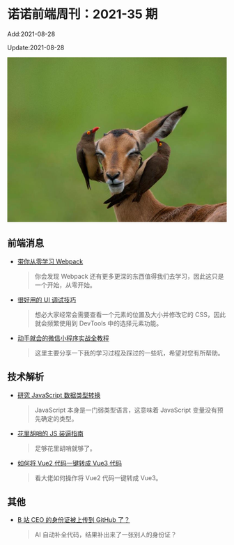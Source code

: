 <!--
 * @Description: weekly-35
 * @Author: zoeblow
 * @Email: wangfuyuan@nnuo.com
 * @Date: 2021-5-27 17:20:35
 * @LastEditors: wangfuyuan
 * @LastEditTime: 2021-08-28 16:51:48
 * @FilePath: \nuofe-weekly\2021\weekly-35.md
 -->

# 诺诺前端周刊：2021-35 期

Add:2021-08-28

Update:2021-08-28

![202135](../images/2021/202135.jpg)

## 前端消息

- [带你从零学习 Webpack](https://juejin.cn/post/6994346951739179039)

  > 你会发现 Webpack 还有更多更深的东西值得我们去学习，因此这只是一个开始，从零开始。

- [很好用的 UI 调试技巧](https://mp.weixin.qq.com/s/zsUAkjAZ7I4eplED2ZpbKg)

  > 想必大家经常会需要查看一个元素的位置及大小并修改它的 CSS，因此就会频繁使用到 DevTools 中的选择元素功能。

- [动手就会的微信小程序实战全教程](https://juejin.cn/post/6997644572629139492)

  > 这里主要分享一下我的学习过程及踩过的一些坑，希望对您有所帮助。

## 技术解析

- [研究 JavaScript 数据类型转换](https://juejin.cn/post/6956170676327677966)

  > JavaScript 本身是一门弱类型语言，这意味着 JavaScript 变量没有预先确定的类型。

- [花里胡哨的 JS 装逼指南](https://mp.weixin.qq.com/s/NKWRXQlLL_BA4tQ4k0Ufhw)

  > 足够花里胡哨就够了。

- [如何将 Vue2 代码一键转成 Vue3 代码](https://juejin.cn/post/6977259197566517284)

  > 看大佬如何操作将 Vue2 代码一键转成 Vue3。

## 其他

- [B 站 CEO 的身份证被上传到 GitHub 了？](https://mp.weixin.qq.com/s/D0ITi34jyizP_KkN59-UZQ)

  > AI 自动补全代码，结果补出来了一张别人的身份证？
